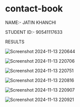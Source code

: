 # contact-book
NAME:- JATIN KHANCHI

STUDENT ID:- 90541117633

RESULTS

![Screenshot 2024-11-13 220644](https://github.com/user-attachments/assets/177540bd-f232-4639-9c50-29995ca98716)

![Screenshot 2024-11-13 220706](https://github.com/user-attachments/assets/e28f9e69-cb89-4ab5-aa1c-ea9ecf4b3ff3)

![Screenshot 2024-11-13 220751](https://github.com/user-attachments/assets/c5f76873-1ded-483d-907a-da6a033e39c0)

![Screenshot 2024-11-13 220816](https://github.com/user-attachments/assets/f47dc63c-898b-4f3c-a113-c8efc3e97e9c)

![Screenshot 2024-11-13 220907](https://github.com/user-attachments/assets/41ecd3ee-4535-42de-9628-660a54a092c8)

![Screenshot 2024-11-13 220921](https://github.com/user-attachments/assets/fc5ddd8a-e1d5-4d48-a536-10ff0d0c1c88)
